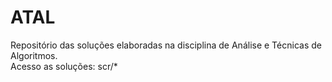 # ATAL
Repositório das soluções elaboradas na disciplina de Análise e Técnicas de Algoritmos.  
Acesso as soluções: scr/*

